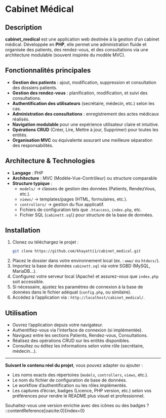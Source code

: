# Cabinet Médical

##  Description
**cabinet_medical** est une application web destinée à la gestion d’un cabinet médical. Développée en **PHP**, elle permet une administration fluide et organisée des patients, des rendez-vous, et des consultations via une architecture modulable (souvent inspirée du modèle MVC).

## Fonctionnalités principales
- **Gestion des patients** : ajout, modification, suppression et consultation des dossiers patients.
- **Gestion des rendez-vous** : planification, modification, et suivi des consultations.
- **Authentification des utilisateurs** (secrétaire, médecin, etc.) selon les cas.
- **Administration des consultations** : enregistrement des actes médicaux réalisés.
- **Navigation modulable** pour une expérience utilisateur claire et intuitive.
- **Opérations CRUD** (Créer, Lire, Mettre à jour, Supprimer) pour toutes les entités.
- **Organisation MVC** ou équivalente assurant une meilleure séparation des responsabilités.

## Architecture & Technologies
- **Langage** : PHP  
- **Architecture** : MVC (Modèle-Vue-Contrôleur) ou structure comparable  
- **Structure typique** :
  - `models/` → classes de gestion des données (Patients, RendezVous, etc.).
  - `views/` → templates/pages (HTML, formulaires, etc.).
  - `controllers/` → gestion du flux applicatif.
  - Fichiers de configuration tels que `.htaccess`, `index.php`, etc.
  - Fichier SQL (`cabinett.sql`) pour structure de la base de données.

## Installation
1. Clonez ou téléchargez le projet :
    ```bash
    git clone https://github.com/khayatti1/cabinet_medical.git
    ```
2. Placez le dossier dans votre environnement local (ex. : `www/` ou `htdocs/`).
3. Importez la base de données `cabinett.sql` via votre SGBD (MySQL, MariaDB…).
4. Configurez votre serveur local (Apache) et assurez-vous que `index.php` soit accessible.
5. Si nécessaire, ajustez les paramètres de connexion à la base de données dans le fichier adéquat (`config.php`, ou similaire).
6. Accédez à l’application via : `http://localhost/cabinet_medical/`.

## Utilisation
- Ouvrez l’application depuis votre navigateur.
- Authentifiez-vous via l’interface de connexion (si implémentée).
- Naviguez entre les sections Patients, Rendez-vous, Consultations.
- Réalisez des opérations CRUD sur les entités disponibles.
- Consultez ou éditez les informations selon votre rôle (secrétaire, médecin…).

---

**Suivant le contenu réel du projet**, vous pouvez adapter ou ajouter :
- Les noms exacts des répertoires (`models`, `controllers`, `views`, etc.).
- Le nom du fichier de configuration de base de données.
- Le workflow d’authentification ou les rôles implémentés.
- Les captures d’écran, badges (Licence, PHP version, etc.) selon vos préférences pour rendre le README plus visuel et professionnel.

Souhaitez-vous une version enrichie avec des icônes ou des badges ?
::contentReference[oaicite:0]{index=0}
